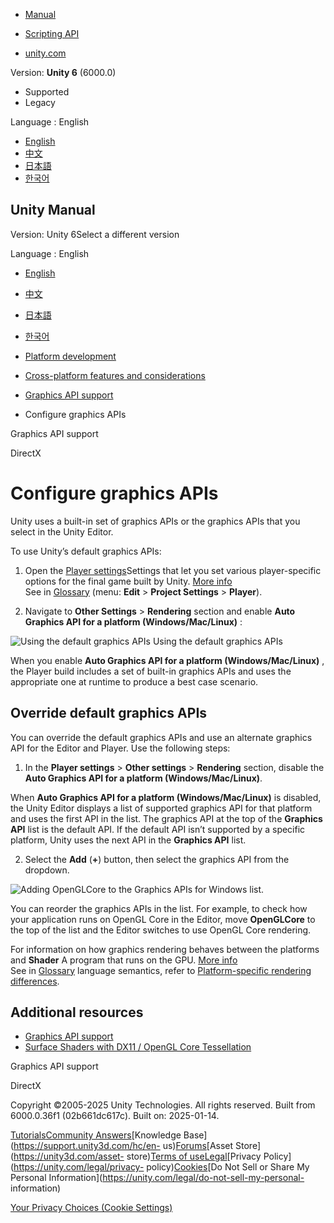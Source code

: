 [](https://docs.unity3d.com)

  * [Manual](../Manual/index.html)
  * [Scripting API](../ScriptReference/index.html)

  * [unity.com](https://unity.com/)

Version: **Unity 6** (6000.0)

  * Supported
  * Legacy

Language : English

  * [English](/Manual/configure-graphicsAPIs.html)
  * [中文](/cn/current/Manual/configure-graphicsAPIs.html)
  * [日本語](/ja/current/Manual/configure-graphicsAPIs.html)
  * [한국어](/kr/current/Manual/configure-graphicsAPIs.html)

[](https://docs.unity3d.com)

## Unity Manual

Version: Unity 6Select a different version

Language : English

  * [English](/Manual/configure-graphicsAPIs.html)
  * [中文](/cn/current/Manual/configure-graphicsAPIs.html)
  * [日本語](/ja/current/Manual/configure-graphicsAPIs.html)
  * [한국어](/kr/current/Manual/configure-graphicsAPIs.html)

  * [Platform development ](PlatformSpecific.html)
  * [Cross-platform features and considerations](cross-platform-features.html)
  * [Graphics API support](GraphicsAPIs.html)
  * Configure graphics APIs

[](GraphicsAPIs.html)

Graphics API support

[](UsingDX11GL3Features.html)

DirectX

# Configure graphics APIs

Unity uses a built-in set of graphics APIs or the graphics APIs that you
select in the Unity Editor.

To use Unity’s default graphics APIs:

  1. Open the [Player settings](class-PlayerSettings.html)Settings that let you set various player-specific options for the final game built by Unity. [More info](class-PlayerSettings.html)  
See in [Glossary](Glossary.html#PlayerSettings) (menu: **Edit** > **Project
Settings** > **Player**).

  2. Navigate to **Other Settings** > **Rendering** section and enable **Auto Graphics API for a platform (Windows/Mac/Linux)** :

![Using the default graphics
APIs](../uploads/Main/AutoGraphicsAPICheckboxes.png) Using the default
graphics APIs

When you enable **Auto Graphics API for a platform (Windows/Mac/Linux)** , the
Player build includes a set of built-in graphics APIs and uses the appropriate
one at runtime to produce a best case scenario.

## Override default graphics APIs

You can override the default graphics APIs and use an alternate graphics API
for the Editor and Player. Use the following steps:

  1. In the **Player settings** > **Other settings** > **Rendering** section, disable the **Auto Graphics API for a platform (Windows/Mac/Linux)**. 

When **Auto Graphics API for a platform (Windows/Mac/Linux)** is disabled, the
Unity Editor displays a list of supported graphics API for that platform and
uses the first API in the list. The graphics API at the top of the **Graphics
API** list is the default API. If the default API isn’t supported by a
specific platform, Unity uses the next API in the **Graphics API** list.

  2. Select the **Add** (**+**) button, then select the graphics API from the dropdown.

![Adding OpenGLCore to the Graphics APIs for Windows
list](../uploads/Main/SelectGraphicsAPIs.png).

You can reorder the graphics APIs in the list. For example, to check how your
application runs on OpenGL Core in the Editor, move **OpenGLCore** to the top
of the list and the Editor switches to use OpenGL Core rendering.

For information on how graphics rendering behaves between the platforms and
**Shader** A program that runs on the GPU. [More info](Shaders.html)  
See in [Glossary](Glossary.html#Shader) language semantics, refer to
[Platform-specific rendering differences](SL-PlatformDifferences.html).

## Additional resources

  * [Graphics API support](GraphicsAPIs.html)
  * [Surface Shaders with DX11 / OpenGL Core Tessellation](SL-SurfaceShaderTessellation.html)

[](GraphicsAPIs.html)

Graphics API support

[](UsingDX11GL3Features.html)

DirectX

Copyright ©2005-2025 Unity Technologies. All rights reserved. Built from
6000.0.36f1 (02b661dc617c). Built on: 2025-01-14.

[Tutorials](https://learn.unity.com/)[Community
Answers](https://answers.unity3d.com)[Knowledge
Base](https://support.unity3d.com/hc/en-
us)[Forums](https://forum.unity3d.com)[Asset Store](https://unity3d.com/asset-
store)[Terms of
use](https://docs.unity3d.com/Manual/TermsOfUse.html)[Legal](https://unity.com/legal)[Privacy
Policy](https://unity.com/legal/privacy-
policy)[Cookies](https://unity.com/legal/cookie-policy)[Do Not Sell or Share
My Personal Information](https://unity.com/legal/do-not-sell-my-personal-
information)

[Your Privacy Choices (Cookie Settings)](javascript:void\(0\);)

